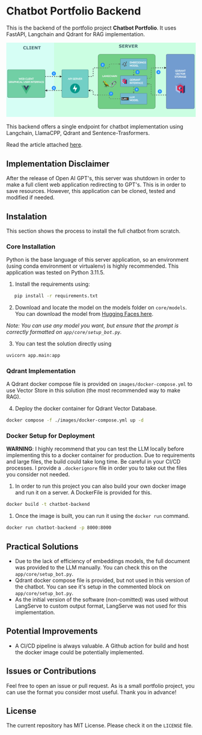 # Chatbot Portfolio Backend
This is the backend of the portfolio project **Chatbot Portfolio**. It uses FastAPI, Langchain and Qdrant for RAG implementation.

<p align="center">
  <img src="assets/chart.gif" alt="Chart Portafolio Data flow GIF">
</p>

This backend offers a single endpoint for chatbot implementation using Langchain, LlamaCPP, Qdrant and Sentence-Trasformers.

Read the article attached [here](#).

## Implementation Disclaimer
After the release of Open AI GPT's, this server was shutdown in order to make a full client web application redirecting to GPT's. This is in order to save resources. However, this application can be cloned, tested and modified if needed.

## Instalation
This section shows the process to install the full chatbot from scratch.

### Core Installation
Python is the base language of this server application, so an environment (using conda environment or virtualenv) is highly recommended. This application was tested on Python 3.11.5.

1. Install the requirements using: 
```bash
   pip install -r requirements.txt
 ```
2. Download and locate the model on the models folder on `core/models`. You can download the model from [Hugging Faces here](https://huggingface.co/TheBloke/SynthIA-7B-v2.0-GGUF/blob/main/synthia-7b-v2.0.Q2_K.gguf).

*Note: You can use any model you want, but ensure that the prompt is correctly formatted on `app/core/setup_bot.py`.*

3. You can test the solution directly using
```bash
uvicorn app.main:app
```

### Qdrant Implementation
A Qdrant docker compose file is provided on `images/docker-compose.yml` to use Vector Store in this solution (the most recommended way to make RAG).

4. Deploy the docker container for Qdrant Vector Database.
```bash
docker compose -f ./images/docker-compose.yml up -d
```

### Docker Setup for Deployment
**WARNING**: I highly recommend that you can test the LLM locally before implementing this to a docker container for production. Due to requirements and large files, the build could take long time. Be careful in your CI/CD processes.
I provide a `.dockerignore` file in order you to take out the files you consider not needed.

1. In order to run this project you can also build your own docker image and run it on a server. A DockerFile is provided for this.
```bash
docker build -t chatbot-backend
``` 

1. Once the image is built, you can run it using the `docker run` command.
```bash
docker run chatbot-backend -p 8000:8000
```

## Practical Solutions
- Due to the lack of efficiency of embeddings models, the full document was provided to the LLM manually. You can check this on the `app/core/setup_bot.py`.
- Qdrant docker compose file is provided, but not used in this version of the chatbot. You can see it's setup in the commented block on `app/core/setup_bot.py`.
- As the initial version of the software (non-comitted) was used without LangServe to custom output format, LangServe was not used for this implementation.

## Potential Improvements
- A CI/CD pipeline is always valuable. A Github action for build and host the docker image could be potentially implemented.

## Issues or Contributions
Feel free to open an issue or pull request. As is a small portfolio project, you can use the format you consider most useful. Thank you in advance!

## License
The current repository has MIT License. Please check it on the `LICENSE` file.
